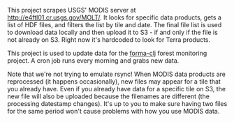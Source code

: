 This project scrapes USGS' MODIS server at http://e4ftl01.cr.usgs.gov/MOLT/. It looks for specific data products, gets a list of HDF files, and filters the list by tile and date. The final file list is used to download data locally and then upload it to S3 - if and only if the file is not already on S3. Right now it's hardcoded to look for Terra products.

This project is used to update data for the [forma-clj](https://github.com/reddmetrics/forma-clj) forest monitoring project. A cron job runs every morning and grabs new data.

Note that we're not trying to emulate rsync! When MODIS data products are reprocessed (it happens occasionally), new files may appear for a tile that you already have. Even if you already have data for a specific tile on S3, the new file will also be uploaded because the filenames are different (the processing datestamp changes). It's up to you to make sure having two files for the same period won't cause problems with how you use MODIS data.
